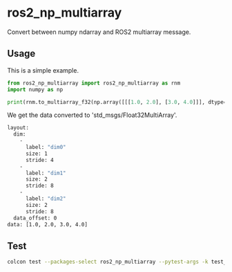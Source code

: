 # ros2_np_multiarray

Convert between numpy ndarray and ROS2 multiarray message.

## Usage

This is a simple example.

```py
from ros2_np_multiarray import ros2_np_multiarray as rnm
import numpy as np

print(rnm.to_multiarray_f32(np.array([[[1.0, 2.0], [3.0, 4.0]]], dtype=np.float32)))
```

We get the data converted to 'std_msgs/Float32MultiArray'.

```bash
layout: 
  dim: 
    - 
      label: "dim0"
      size: 1
      stride: 4
    - 
      label: "dim1"
      size: 2
      stride: 8
    - 
      label: "dim2"
      size: 2
      stride: 8
  data_offset: 0
data: [1.0, 2.0, 3.0, 4.0]
```


## Test

```bash
colcon test --packages-select ros2_np_multiarray --pytest-args -k test_to_multiarray_f32
```